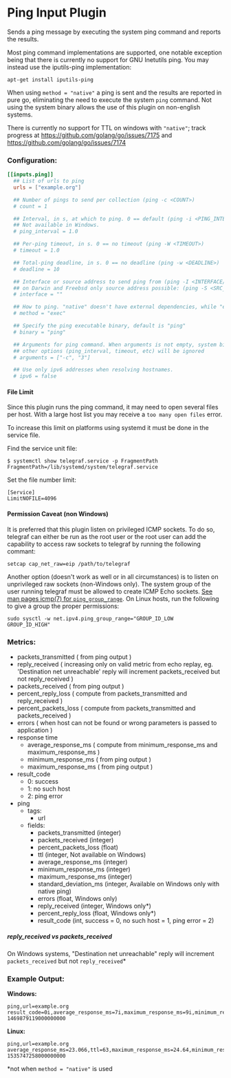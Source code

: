 # Ping Input Plugin

Sends a ping message by executing the system ping command and reports the results.

Most ping command implementations are supported, one notable exception being
that there is currently no support for GNU Inetutils ping.  You may instead
use the iputils-ping implementation:
```
apt-get install iputils-ping
```

When using `method = "native"` a ping is sent and the results are reported in pure go, eliminating the need to execute the system `ping` command. Not using the system binary allows the use of this plugin on non-english systems.

There is currently no support for TTL on windows with `"native"`; track progress at https://github.com/golang/go/issues/7175 and https://github.com/golang/go/issues/7174

### Configuration:

```toml
[[inputs.ping]]
  ## List of urls to ping
  urls = ["example.org"]

  ## Number of pings to send per collection (ping -c <COUNT>)
  # count = 1

  ## Interval, in s, at which to ping. 0 == default (ping -i <PING_INTERVAL>)
  ## Not available in Windows.
  # ping_interval = 1.0

  ## Per-ping timeout, in s. 0 == no timeout (ping -W <TIMEOUT>)
  # timeout = 1.0

  ## Total-ping deadline, in s. 0 == no deadline (ping -w <DEADLINE>)
  # deadline = 10

  ## Interface or source address to send ping from (ping -I <INTERFACE/SRC_ADDR>)
  ## on Darwin and Freebsd only source address possible: (ping -S <SRC_ADDR>)
  # interface = ""

  ## How to ping. "native" doesn't have external dependencies, while "exec" depends on 'ping'.
  # method = "exec"

  ## Specify the ping executable binary, default is "ping"
  # binary = "ping"

  ## Arguments for ping command. When arguments is not empty, system binary will be used and
  ## other options (ping_interval, timeout, etc) will be ignored
  # arguments = ["-c", "3"]

  ## Use only ipv6 addresses when resolving hostnames.
  # ipv6 = false
```

#### File Limit

Since this plugin runs the ping command, it may need to open several files per
host.  With a large host list you may receive a `too many open files` error.

To increase this limit on platforms using systemd it must be done in the
service file.


Find the service unit file:
```
$ systemctl show telegraf.service -p FragmentPath
FragmentPath=/lib/systemd/system/telegraf.service
```

Set the file number limit:
```
[Service]
LimitNOFILE=4096
```

#### Permission Caveat (non Windows)

It is preferred that this plugin listen on privileged ICMP sockets. To do so, telegraf can either be run as the root user or the root user can add the capability to access raw sockets to telegraf by running the following commant:

```
setcap cap_net_raw=eip /path/to/telegraf
```

Another option (doesn't work as well or in all circumstances) is to listen on unprivileged raw sockets (non-Windows only). The system group of the user running telegraf must be allowed to create ICMP Echo sockets. [See man pages icmp(7) for `ping_group_range`](http://man7.org/linux/man-pages/man7/icmp.7.html). On Linux hosts, run the following to give a group the proper permissions:

```
sudo sysctl -w net.ipv4.ping_group_range="GROUP_ID_LOW   GROUP_ID_HIGH"
```


### Metrics:

- packets_transmitted ( from ping output )
- reply_received ( increasing only on valid metric from echo replay, eg. 'Destination net unreachable' reply will increment packets_received but not reply_received )
- packets_received ( from ping output )
- percent_reply_loss ( compute from packets_transmitted and reply_received )
- percent_packets_loss ( compute from packets_transmitted and packets_received )
- errors ( when host can not be found or wrong parameters is passed to application )
- response time
    - average_response_ms ( compute from minimum_response_ms and maximum_response_ms )
    - minimum_response_ms ( from ping output )
    - maximum_response_ms ( from ping output )
- result_code
    - 0: success
    - 1: no such host
    - 2: ping error
- ping
  - tags:
    - url
  - fields:
    - packets_transmitted (integer)
    - packets_received (integer)
    - percent_packets_loss (float)
    - ttl (integer, Not available on Windows)
    - average_response_ms (integer)
    - minimum_response_ms (integer)
    - maximum_response_ms (integer)
    - standard_deviation_ms (integer, Available on Windows only with native ping)
    - errors (float, Windows only)
    - reply_received (integer, Windows only*)
    - percent_reply_loss (float, Windows only*)
    - result_code (int, success = 0, no such host = 1, ping error = 2)

##### reply_received vs packets_received

On Windows systems, "Destination net unreachable" reply will increment `packets_received` but not `reply_received`*

### Example Output:

**Windows:**
```
ping,url=example.org result_code=0i,average_response_ms=7i,maximum_response_ms=9i,minimum_response_ms=7i,packets_received=4i,packets_transmitted=4i,percent_packet_loss=0,percent_reply_loss=0,reply_received=4i 1469879119000000000
```

**Linux:**
```
ping,url=example.org average_response_ms=23.066,ttl=63,maximum_response_ms=24.64,minimum_response_ms=22.451,packets_received=5i,packets_transmitted=5i,percent_packet_loss=0,result_code=0i,standard_deviation_ms=0.809 1535747258000000000
```

*not when `method = "native"` is used
